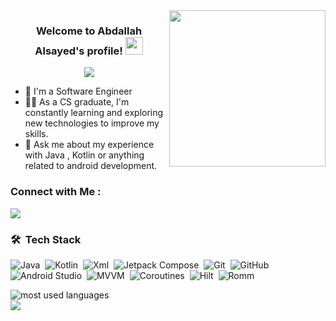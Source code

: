 
<img width="250" align="right" src="https://c.tenor.com/_DOBjnGspYAAAAAM/code-coding.gif">

<h3 align="center">
  Welcome to Abdallah Alsayed's profile!
  <img src="https://media.giphy.com/media/hvRJCLFzcasrR4ia7z/giphy.gif" width="28">
</h3>

<!-- Typing SVG by DenverCoder1 - https://github.com/DenverCoder1/readme-typing-svg -->
<p align="center">
  <a href="https://github.com/DenverCoder1/readme-typing-svg"><img src="https://readme-typing-svg.herokuapp.com/?lines=Android%20%20developer;Always%20learning%20new%20things&font=Fira%20Code&center=true&width=440&height=45&color=f75c7e&vCenter=true&size=22"></a>
</p> 

- 🏢 I'm a Software Engineer 
- 👨‍💻 As a CS graduate, I'm constantly learning and exploring new technologies to improve my skills.
- 💬 Ask me about my experience with Java , Kotlin or anything related to android development.



### Connect with Me :

<a href="https://www.linkedin.com/in/abdallahalsayed/" target="_blank"><img src="https://img.shields.io/badge/-Abdallah%20Alsayed-0077B5?style=for-the-badge&logo=Linkedin&logoColor=white"/></a>

### 🛠 &nbsp;Tech Stack
![Java](https://img.shields.io/badge/-Java-05122A?style=flat&logo=ـJava)&nbsp;
![Kotlin](https://img.shields.io/badge/-Kotlin-05122A?style=flat&logo=Kotlin)&nbsp;
![Xml](https://img.shields.io/badge/-Xml-05122A?style=flat&logo=Xml)&nbsp;
![Jetpack Compose](https://img.shields.io/badge/-Jetpack%20Compose-05122A?style=flat&logo=JetpackCompose)&nbsp;
![Git](https://img.shields.io/badge/-Git-05122A?style=flat&logo=git)&nbsp;
![GitHub](https://img.shields.io/badge/-GitHub-05122A?style=flat&logo=github)&nbsp;
![Android Studio](https://img.shields.io/badge/-Android%20Studio-05122A?style=flat&logo=Android)&nbsp;
![MVVM](https://img.shields.io/badge/-MVVM-05122A?style=flat&logo=MVVM)&nbsp;
![Coroutines](https://img.shields.io/badge/-Coroutines-05122A?style=flat&logo=Coroutines)&nbsp;
![Hilt](https://img.shields.io/badge/-Hilt-05122A?style=flat&logo=Hilt)&nbsp;
![Romm](https://img.shields.io/badge/-Room-05122A?style=flat&logo=Room)&nbsp;





<img align="left" src="https://github-readme-stats.vercel.app/api/top-langs?username=AbdallahAlsayed744&show_icons=true&locale=en&layout=compact&theme=radical" alt="most used languages" />
<br>
<a href="https://komarev.com/ghpvc/?username=AbdallahAlsayed744&style=for-the-badge">
    <img src="https://komarev.com/ghpvc/?username=AbdallahAlsayed744&style=for-the-badge">
</a>
